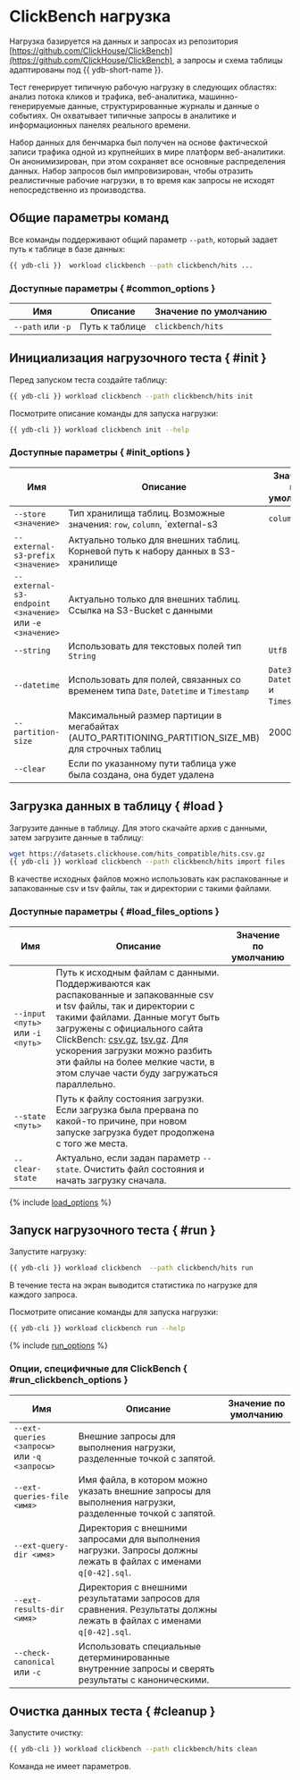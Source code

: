 # ClickBench нагрузка

Нагрузка базируется на данных и запросах из репозитория [https://github.com/ClickHouse/ClickBench](https://github.com/ClickHouse/ClickBench), а запросы и схема таблицы адаптированы под {{ ydb-short-name }}.

Тест генерирует типичную рабочую нагрузку в следующих областях: анализ потока кликов и трафика, веб-аналитика, машинно-генерируемые данные, структурированные журналы и данные о событиях. Он охватывает типичные запросы в аналитике и информационных панелях реального времени.

Набор данных для бенчмарка был получен на основе фактической записи трафика одной из крупнейших в мире платформ веб-аналитики. Он анонимизирован, при этом сохраняет все основные распределения данных. Набор запросов был импровизирован, чтобы отразить реалистичные рабочие нагрузки, в то время как запросы не исходят непосредственно из производства.

## Общие параметры команд

Все команды поддерживают общий параметр `--path`, который задает путь к таблице в базе данных:

```bash
{{ ydb-cli }}  workload clickbench --path clickbench/hits ...
```

### Доступные параметры { #common_options }

| Имя                | Описание       | Значение по умолчанию |
|--------------------|----------------|-----------------------|
|  `--path` или `-p` | Путь к таблице | `clickbench/hits`     |

## Инициализация нагрузочного теста { #init }

Перед запуском теста создайте таблицу:

```bash
{{ ydb-cli }} workload clickbench --path clickbench/hits init
```

Посмотрите описание команды для запуска нагрузки:

```bash
{{ ydb-cli }} workload clickbench init --help
```

### Доступные параметры { #init_options }

| Имя                                                     | Описание                                                                            | Значение по умолчанию                   |
|---------------------------------------------------------|-------------------------------------------------------------------------------------|-----------------------------------------|
| `--store <значение>`                                    | Тип хранилища таблиц. Возможные значения: `row`, `column`, `external-s3             | `column`                                   |
| `--external-s3-prefix <значение>`                       | Актуально только для внешних таблиц. Корневой путь к набору данных в S3-хранилище   |                                         |
| `--external-s3-endpoint <значение>` или `-e <значение>` | Актуально только для внешних таблиц. Ссылка на S3-Bucket с данными                  |                                         |
| `--string`                                              | Использовать для текстовых полей тип `String`                                       | `Utf8`                                  |
| `--datetime`                                            | Использовать для полей, связанных со временем типа `Date`, `Datetime` и `Timestamp` | `Date32`, `Datetime64` и `Timestamp64`. |
|  `--partition-size`                                     | Максимальный размер партиции в мегабайтах (AUTO_PARTITIONING_PARTITION_SIZE_MB) для строчных таблиц | 2000 |
|  `--clear`                                              | Если по указанному пути таблица уже была создана, она будет удалена                 |                                         |

## Загрузка данных в таблицу { #load }

Загрузите данные в таблицу. Для этого скачайте архив с данными, затем загрузите данные в таблицу:

```bash
wget https://datasets.clickhouse.com/hits_compatible/hits.csv.gz
{{ ydb-cli }} workload clickbench --path clickbench/hits import files --input hits.csv.gz
```

В качестве исходных файлов можно использовать как распакованные и запакованные csv и tsv файлы, так и директории с такими файлами.

### Доступные параметры { #load_files_options }

| Имя                              | Описание                                                                                                                                                                                                                                                                                                                                                 | Значение по умолчанию |
|----------------------------------|----------------------------------------------------------------------------------------------------------------------------------------------------------------------------------------------------------------------------------------------------------------------------------------------------------------------------------------------------------|-----------------------|
| `--input <путь>` или `-i <путь>` | Путь к исходным файлам с данными. Поддерживаются как распакованные и запакованные csv и tsv файлы, так и директории с такими файлами. Данные могут быть загружены с официального сайта ClickBench: [csv.gz](https://datasets.clickhouse.com/hits_compatible/hits.csv.gz), [tsv.gz](https://datasets.clickhouse.com/hits_compatible/hits.tsv.gz). Для ускорения загрузки можно разбить эти файлы на более мелкие части, в этом случае части буду загружаться параллельно. |                       |
| `--state <путь>`                 | Путь к файлу состояния загрузки. Если загрузка была прервана по какой-то причине, при новом запуске загрузка будет продолжена с того же места.                                                                                                                                                                                                           |                       |
|  `--clear-state`                 | Актуально, если задан параметр `--state`. Очистить файл состояния и начать загрузку сначала.                                                                                                                                                                                                                                                             |                       |

{% include [load_options](./_includes/workload/load_options.md) %}

## Запуск нагрузочного теста { #run }

Запустите нагрузку:

```bash
{{ ydb-cli }} workload clickbench  --path clickbench/hits run
```

В течение теста на экран выводится статистика по нагрузке для каждого запроса.

Посмотрите описание команды для запуска нагрузки:

```bash
{{ ydb-cli }} workload clickbench run --help
```

{% include [run_options](./_includes/workload/run_options.md) %}

### Опции, специфичные для ClickBench { #run_clickbench_options }

| Имя                                          | Описание                                                                                                              | Значение по умолчанию |
|----------------------------------------------|-----------------------------------------------------------------------------------------------------------------------|-----------------------|
| `--ext-queries <запросы>` или `-q <запросы>` | Внешние запросы для выполнения нагрузки, разделенные точкой с запятой.                                                |                       |
| `--ext-queries-file <имя>`                   | Имя файла, в котором можно указать внешние запросы для выполнения нагрузки, разделенные точкой с запятой.             |                       |
| `--ext-query-dir <имя>`                      | Директория с внешними запросами для выполнения нагрузки. Запросы должны лежать в файлах с именами `q[0-42].sql`.      |                       |
| `--ext-results-dir <имя>`                    | Директория с внешними результатами запросов для сравнения. Результаты должны лежать в файлах с именами `q[0-42].sql`. |                       |
|  `--check-canonical` или `-c`                | Использовать специальные детерминированные внутренние запросы и сверять результаты с каноническими.                   |                       |

## Очистка данных теста { #cleanup }

Запустите очистку:

```bash
{{ ydb-cli }} workload clickbench --path clickbench/hits clean
```

Команда не имеет параметров.

